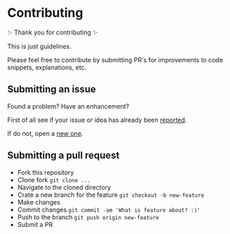 # Contributing

✨ Thank you for contributing ✨

This is just guidelines.

Please feel free to contribute by submitting PR's for improvements to code snippets, explanations, etc.

## Submitting an issue

Found a problem? Have an enhancement? 

First of all see if your issue or idea has already been [reported](https://github.com/shystruk/custom-event-js/issues).

If do not, open a [new one](https://github.com/shystruk/custom-event-js/issues/new).


## Submitting a pull request

- Fork this repository
- Clone fork `git clone ...`
- Navigate to the cloned directory
- Crate a new branch for the feature `git checkout -b new-feature`
- Make changes
- Commit changes `git commit -am 'What is feature about? :)'`
- Push to the branch `git push origin new-feature`
- Submit a PR
